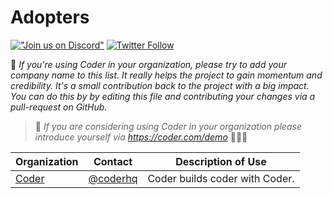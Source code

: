 # Adopters 
[!["Join us on
Discord"](https://img.shields.io/badge/join-us%20on%20Discord-gray.svg?longCache=true&logo=discord&colorB=green)](https://coder.com/chat?utm_source=github.com/coder/coder&utm_medium=github&utm_campaign=adopters.md) [![Twitter
Follow](https://img.shields.io/twitter/follow/coderhq?label=%40coderhq&style=social)](https://twitter.com/coderhq)

🦩 _If you're using Coder in your organization, please try to add your company name to this list. It really helps the project to gain momentum and credibility. It's a small contribution back to the project with a big impact. You can do this by by editing this file and contributing your changes via a pull-request on GitHub._

> 👋 _If you are considering using Coder in your organization please introduce yourself via https://coder.com/demo_ 🙇🏻‍♂️

| Organization                                                                | Contact                                                                                                                                                                                                                                                          | Description of Use                                                                                                                                                                                                                                                                                                                                                                                                                                                                                                                                                                                                     |
| --------------------------------------------------------------------------- | ---------------------------------------------------------------------------------------------------------------------------------------------------------------------------------------------------------------------------------------------------------------- | ---------------------------------------------------------------------------------------------------------------------------------------------------------------------------------------------------------------------------------------------------------------------------------------------------------------------------------------------------------------------------------------------------------------------------------------------------------------------------------------------------------------------------------------------------------------------------------------------------------------------- |
| [Coder](https://www.coder.com)                                              | [@coderhq](https://github.com/coderhq)                                                                                                                                                                                                                     | Coder builds coder with Coder.                                                                                                                                                                                                                                                                                                                                                                                                                                                                                                                                    |
